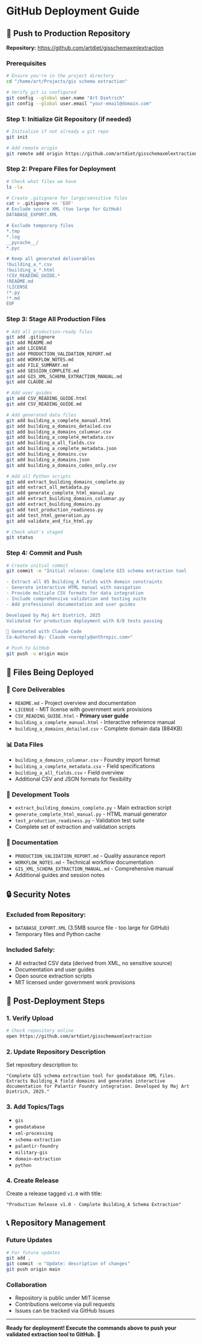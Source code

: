 # GitHub Deployment Guide

## 🚀 Push to Production Repository

**Repository:** https://github.com/artdiet/gisschemaxmlextraction

### Prerequisites
```bash
# Ensure you're in the project directory
cd "/home/art/Projects/gis schema extraction"

# Verify git is configured
git config --global user.name "Art Dietrich"
git config --global user.email "your-email@domain.com"
```

### Step 1: Initialize Git Repository (if needed)
```bash
# Initialize if not already a git repo
git init

# Add remote origin
git remote add origin https://github.com/artdiet/gisschemaxmlextraction.git
```

### Step 2: Prepare Files for Deployment
```bash
# Check what files we have
ls -la

# Create .gitignore for large/sensitive files
cat > .gitignore << 'EOF'
# Exclude source XML (too large for GitHub)
DATABASE_EXPORT.XML

# Exclude temporary files
*.tmp
*.log
__pycache__/
*.pyc

# Keep all generated deliverables
!building_a_*.csv
!building_a_*.html
!CSV_READING_GUIDE.*
!README.md
!LICENSE
!*.py
!*.md
EOF
```

### Step 3: Stage All Production Files
```bash
# Add all production-ready files
git add .gitignore
git add README.md
git add LICENSE
git add PRODUCTION_VALIDATION_REPORT.md
git add WORKFLOW_NOTES.md
git add FILE_SUMMARY.md
git add SESSION_COMPLETE.md
git add GIS_XML_SCHEMA_EXTRACTION_MANUAL.md
git add CLAUDE.md

# Add user guides
git add CSV_READING_GUIDE.html
git add CSV_READING_GUIDE.md

# Add generated data files
git add building_a_complete_manual.html
git add building_a_domains_detailed.csv
git add building_a_domains_columnar.csv
git add building_a_complete_metadata.csv
git add building_a_all_fields.csv
git add building_a_complete_metadata.json
git add building_a_domains.csv
git add building_a_domains.json
git add building_a_domains_codes_only.csv

# Add all Python scripts
git add extract_building_domains_complete.py
git add extract_all_metadata.py
git add generate_complete_html_manual.py
git add extract_building_domains_columnar.py
git add extract_building_domains.py
git add test_production_readiness.py
git add test_html_generation.py
git add validate_and_fix_html.py

# Check what's staged
git status
```

### Step 4: Commit and Push
```bash
# Create initial commit
git commit -m "Initial release: Complete GIS schema extraction tool

- Extract all 85 Building_A fields with domain constraints
- Generate interactive HTML manual with navigation
- Provide multiple CSV formats for data integration
- Include comprehensive validation and testing suite
- Add professional documentation and user guides

Developed by Maj Art Dietrich, 2025
Validated for production deployment with 8/8 tests passing

🎯 Generated with Claude Code
Co-Authored-By: Claude <noreply@anthropic.com>"

# Push to GitHub
git push -u origin main
```

## 📁 Files Being Deployed

### 🎯 **Core Deliverables**
- `README.md` - Project overview and documentation
- `LICENSE` - MIT license with government work provisions
- `CSV_READING_GUIDE.html` - **Primary user guide**
- `building_a_complete_manual.html` - Interactive reference manual
- `building_a_domains_detailed.csv` - Complete domain data (884KB)

### 📊 **Data Files**
- `building_a_domains_columnar.csv` - Foundry import format
- `building_a_complete_metadata.csv` - Field specifications  
- `building_a_all_fields.csv` - Field overview
- Additional CSV and JSON formats for flexibility

### 🔧 **Development Tools**
- `extract_building_domains_complete.py` - Main extraction script
- `generate_complete_html_manual.py` - HTML manual generator
- `test_production_readiness.py` - Validation test suite
- Complete set of extraction and validation scripts

### 📖 **Documentation**
- `PRODUCTION_VALIDATION_REPORT.md` - Quality assurance report
- `WORKFLOW_NOTES.md` - Technical workflow documentation
- `GIS_XML_SCHEMA_EXTRACTION_MANUAL.md` - Comprehensive manual
- Additional guides and session notes

## 🔒 Security Notes

### Excluded from Repository:
- `DATABASE_EXPORT.XML` (3.5MB source file - too large for GitHub)
- Temporary files and Python cache

### Included Safely:
- All extracted CSV data (derived from XML, no sensitive source)
- Documentation and user guides
- Open source extraction scripts
- MIT licensed under government work provisions

## 🎯 Post-Deployment Steps

### 1. **Verify Upload**
```bash
# Check repository online
open https://github.com/artdiet/gisschemaxmlextraction
```

### 2. **Update Repository Description**
Set repository description to:
```
"Complete GIS schema extraction tool for geodatabase XML files. Extracts Building_A field domains and generates interactive documentation for Palantir Foundry integration. Developed by Maj Art Dietrich, 2025."
```

### 3. **Add Topics/Tags**
- `gis`
- `geodatabase`
- `xml-processing`
- `schema-extraction`
- `palantir-foundry`
- `military-gis`
- `domain-extraction`
- `python`

### 4. **Create Release**
Create a release tagged `v1.0` with title:
```
"Production Release v1.0 - Complete Building_A Schema Extraction"
```

## 📞 Repository Management

### Future Updates
```bash
# For future updates
git add .
git commit -m "Update: description of changes"
git push origin main
```

### Collaboration
- Repository is public under MIT license
- Contributions welcome via pull requests
- Issues can be tracked via GitHub Issues

---

**Ready for deployment! Execute the commands above to push your validated extraction tool to GitHub.** 🚀